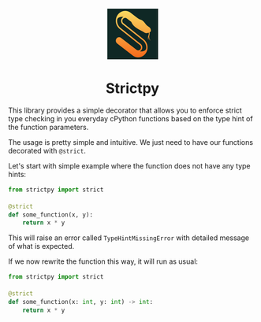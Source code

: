 <div align="center">
    <p >
      <img src="assets/strictpy_logo.png" />
    </p>
    <h1>Strictpy</h1>
</div>

This library provides a simple decorator that allows you to enforce strict type 
checking in you everyday cPython functions based on the type hint of the function parameters.

The usage is pretty simple and intuitive. We just need to have our functions
decorated with `@strict`.

Let's start with simple example where the function does not have any type hints:

```python
from strictpy import strict

@strict
def some_function(x, y):
    return x * y
```

This will raise an error called `TypeHintMissingError` with detailed message of what is expected.

If we now rewrite the function this way, it will run as usual:

```python
from strictpy import strict

@strict
def some_function(x: int, y: int) -> int:
    return x * y
```
